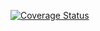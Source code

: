 [![Coverage Status](https://coveralls.io/repos/github/google/yapf/badge.svg?branch=master)](https://coveralls.io/github/google/yapf?branch=master)
